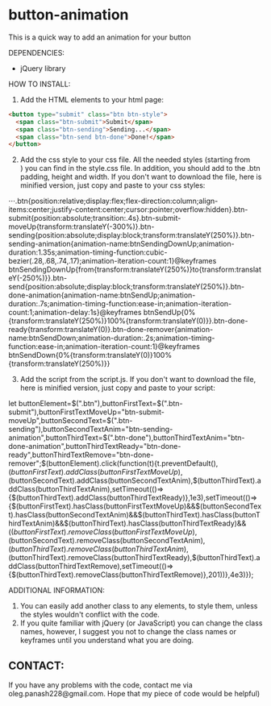 # button-animation
This is a quick way to add an animation for your button

DEPENDENCIES:
- jQuery library

HOW TO INSTALL:
1. Add the HTML elements to your html page:
```html
<button type="submit" class="btn btn-style">
  <span class="btn-submit">Submit</span>
  <span class="btn-sending">Sending...</span>
  <span class="btn-send btn-done">Done!</span>
</button>
```
2. Add the css style to your css file. All the needed styles (starting from <MAIN CODE>) you can find in the style.css file. In addition, you should add to the .btn padding, height and width. If you don't want to download the file, here is minified version, just copy and paste to your css styles:

⋅⋅⋅.btn{position:relative;display:flex;flex-direction:column;align-items:center;justify-content:center;cursor:pointer;overflow:hidden}.btn-submit{position:absolute;transition:.4s}.btn-submit-moveUp{transform:translateY(-300%)}.btn-sending{position:absolute;display:block;transform:translateY(250%)}.btn-sending-animation{animation-name:btnSendingDownUp;animation-duration:1.35s;animation-timing-function:cubic-bezier(.28,.68,.74,.17);animation-iteration-count:1}@keyframes btnSendingDownUp{from{transform:translateY(250%)}to{transform:translateY(-250%)}}.btn-send{position:absolute;display:block;transform:translateY(250%)}.btn-done-animation{animation-name:btnSendUp;animation-duration:.7s;animation-timing-function:ease-in;animation-iteration-count:1;animation-delay:1s}@keyframes btnSendUp{0%{transform:translateY(250%)}100%{transform:translateY(0)}}.btn-done-ready{transform:translateY(0)}.btn-done-remover{animation-name:btnSendDown;animation-duration:.2s;animation-timing-function:ease-in;animation-iteration-count:1}@keyframes btnSendDown{0%{transform:translateY(0)}100%{transform:translateY(250%)}}

3. Add the script from the script.js. If you don't want to download the file, here is minified version, just copy and paste to your script:

let buttonElement=$(".btn"),buttonFirstText=$(".btn-submit"),buttonFirstTextMoveUp="btn-submit-moveUp",buttonSecondText=$(".btn-sending"),buttonSecondTextAnim="btn-sending-animation",buttonThirdText=$(".btn-done"),buttonThirdTextAnim="btn-done-animation",buttonThirdTextReady="btn-done-ready",buttonThirdTextRemove="btn-done-remover";$(buttonElement).click(function(t){t.preventDefault(),$(buttonFirstText).addClass(buttonFirstTextMoveUp),$(buttonSecondText).addClass(buttonSecondTextAnim),$(buttonThirdText).addClass(buttonThirdTextAnim),setTimeout(()=>{$(buttonThirdText).addClass(buttonThirdTextReady)},1e3),setTimeout(()=>{$(buttonFirstText).hasClass(buttonFirstTextMoveUp)&&$(buttonSecondText).hasClass(buttonSecondTextAnim)&&$(buttonThirdText).hasClass(buttonThirdTextAnim)&&$(buttonThirdText).hasClass(buttonThirdTextReady)&&($(buttonFirstText).removeClass(buttonFirstTextMoveUp),$(buttonSecondText).removeClass(buttonSecondTextAnim),$(buttonThirdText).removeClass(buttonThirdTextAnim),$(buttonThirdText).removeClass(buttonThirdTextReady),$(buttonThirdText).addClass(buttonThirdTextRemove),setTimeout(()=>{$(buttonThirdText).removeClass(buttonThirdTextRemove)},201))},4e3)});

ADDITIONAL INFORMATION:
1. You can easily add another class to any elements, to style them, unless the styles wouldn't conflict with the code.
2. If you quite familiar with jQuery (or JavaScript) you can change the class names, however, I suggest you not to change the class names or keyframes until you understand what you are doing.

<h2>CONTACT:</h2>
If you have any problems with the code, contact me via oleg.panash228@gmail.com. Hope that my piece of code would be helpful)
